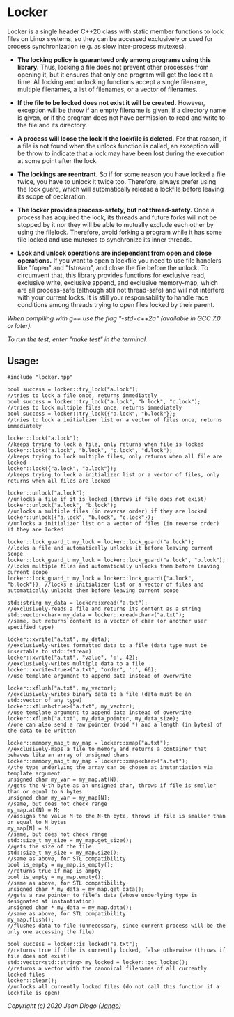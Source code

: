 # Locker

Locker is a single header C++20 class with static member functions to lock files on Linux systems, so they can be accessed exclusively or used for process synchronization (e.g. as slow inter-process mutexes).

- **The locking policy is guaranteed only among programs using this library.** Thus, locking a file does not prevent other processes from opening it, but it ensures that only one program will get the lock at a time. All locking and unlocking functions accept a single filename, multiple filenames, a list of filenames, or a vector of filenames.

- **If the file to be locked does not exist it will be created.** However, exception will be throw if an empty filename is given, if a directory name is given, or if the program does not have permission to read and write to the file and its directory.

- **A process will loose the lock if the lockfile is deleted.** For that reason, if a file is not found when the unlock function is called, an exception will be throw to indicate that a lock may have been lost during the execution at some point after the lock.

- **The lockings are reentrant.** So if for some reason you have locked a file twice, you have to unlock it twice too. Therefore, always prefer using the lock guard, which will automatically release a lockfile before leaving its scope of declaration.

- **The locker provides process-safety, but not thread-safety.** Once a process has acquired the lock, its threads and future forks will not be stopped by it nor they will be able to mutually exclude each other by using the filelock. Therefore, avoid forking a program while it has some file locked and use mutexes to synchronize its inner threads.

- **Lock and unlock operations are independent from open and close operations.** If you want to open a lockfile you need to use file handlers like "fopen" and "fstream", and close the file before the unlock. To circumvent that, this library provides functions for exclusive read, exclusive write, exclusive append, and exclusive memory-map, which are all process-safe (although still not thread-safe) and will not interfere with your current locks. It is still your responsability to handle race conditions among threads trying to open files locked by their parent.

*When compiling with g++ use the flag "-std=c++2a" (available in GCC 7.0 or later).*

*To run the test, enter "make test" in the terminal.*

## Usage:
```
#include "locker.hpp"

bool success = locker::try_lock("a.lock");                               //tries to lock a file once, returns immediately
bool success = locker::try_lock("a.lock", "b.lock", "c.lock");           //tries to lock multiple files once, returns immediately
bool success = locker::try_lock({"a.lock", "b.lock"});                   //tries to lock a initializer list or a vector of files once, returns immediately

locker::lock("a.lock");                                                  //keeps trying to lock a file, only returns when file is locked
locker::lock("a.lock", "b.lock", "c.lock", "d.lock");                    //keeps trying to lock multiple files, only returns when all file are locked
locker::lock({"a.lock", "b.lock"});                                      //keeps trying to lock a initializer list or a vector of files, only returns when all files are locked

locker::unlock("a.lock");                                                //unlocks a file if it is locked (throws if file does not exist)
locker::unlock("a.lock", "b.lock");                                      //unlocks a multiple files (in reverse order) if they are locked
locker::unlock({"a.lock", "b.lock", "c.lock"});                          //unlocks a initializer list or a vector of files (in reverse order) if they are locked

locker::lock_guard_t my_lock = locker::lock_guard("a.lock");             //locks a file and automatically unlocks it before leaving current scope
locker::lock_guard_t my_lock = locker::lock_guard("a.lock", "b.lock");   //locks multiple files and automatically unlocks them before leaving current scope
locker::lock_guard_t my_lock = locker::lock_guard({"a.lock", "b.lock"}); //locks a initializer list or a vector of files and automatically unlocks them before leaving current scope

std::string my_data = locker::xread("a.txt");                            //exclusively-reads a file and returns its content as a string
std::vector<char> my_data = locker::xread<char>("a.txt");                //same, but returns content as a vector of char (or another user specified type)

locker::xwrite("a.txt", my_data);                                        //exclusively-writes formatted data to a file (data type must be insertable to std::fstream)
locker::xwrite("a.txt", "value", ':', 42);                               //exclusively-writes multiple data to a file
locker::xwrite<true>("a.txt", "order", ':', 66);                         //use template argument to append data instead of overwrite

locker::xflush("a.txt", my_vector);                                      //exclusively-writes binary data to a file (data must be an std::vector of any type)
locker::xflush<true>("a.txt", my_vector);                                //use template argument to append data instead of overwrite
locker::xflush("a.txt", my_data_pointer, my_data_size);                  //one can also send a raw pointer (void *) and a length (in bytes) of the data to be written

locker::memory_map_t my_map = locker::xmap("a.txt");                     //exclusively-maps a file to memory and returns a container that behaves like an array of unsigned chars
locker::memory_map_t my_map = locker::xmap<char>("a.txt");               //the type underlying the array can be chosen at instantiation via template argument
unsigned char my_var = my_map.at(N);                                     //gets the N-th byte as an unsigned char, throws if file is smaller than or equal to N bytes
unsigned char my_var = my_map[N];                                        //same, but does not check range
my_map.at(N) = M;                                                        //assigns the value M to the N-th byte, throws if file is smaller than or equal to N bytes
my_map[N] = M;                                                           //same, but does not check range
std::size_t my_size = my_map.get_size();                                 //gets the size of the file
std::size_t my_size = my_map.size();                                     //same as above, for STL compatibility
bool is_empty = my_map.is_empty();                                       //returns true if map is ampty
bool is_empty = my_map.empty();                                          //same as above, for STL compatibility
unsigned char * my_data = my_map.get_data();                             //gets a raw pointer to file's data (whose underlying type is designated at instantiation)
unsigned char * my_data = my_map.data();                                 //same as above, for STL compatibility
my_map.flush();                                                          //flushes data to file (unnecessary, since current process will be the only one accessing the file)

bool success = locker::is_locked("a.txt");                               //returns true if file is currently locked, false otherwise (throws if file does not exist)
std::vector<std::string> my_locked = locker::get_locked();               //returns a vector with the canonical filenames of all currently locked files
locker::clear();                                                         //unlocks all currently locked files (do not call this function if a lockfile is open)
```
*Copyright (c) 2020 Jean Diogo ([Jango](mailto:jeandiogo@gmail.com))*
